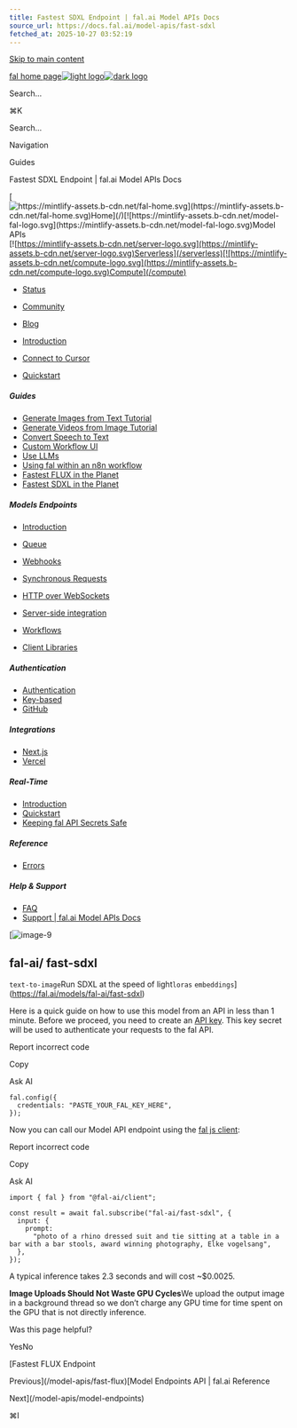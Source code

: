 ```yaml
---
title: Fastest SDXL Endpoint | fal.ai Model APIs Docs
source_url: https://docs.fal.ai/model-apis/fast-sdxl
fetched_at: 2025-10-27 03:52:19
---
```


[Skip to main content](#content-area)

[fal home page![light logo](https://mintcdn.com/fal-d8505a2e/_1QeqsRe91WUAOCJ/logo/light.svg?fit=max&auto=format&n=_1QeqsRe91WUAOCJ&q=85&s=04c374284984bf56c89974379f02b7a2)![dark logo](https://mintcdn.com/fal-d8505a2e/_1QeqsRe91WUAOCJ/logo/dark.svg?fit=max&auto=format&n=_1QeqsRe91WUAOCJ&q=85&s=b136c77964ac416a72cb0bcba775d7c7)](https://fal.ai/)

Search...

⌘K

Search...

Navigation

Guides

Fastest SDXL Endpoint | fal.ai Model APIs Docs

[![https://mintlify-assets.b-cdn.net/fal-home.svg](https://mintlify-assets.b-cdn.net/fal-home.svg)Home](/)[![https://mintlify-assets.b-cdn.net/model-fal-logo.svg](https://mintlify-assets.b-cdn.net/model-fal-logo.svg)Model APIs](/model-apis)[![https://mintlify-assets.b-cdn.net/server-logo.svg](https://mintlify-assets.b-cdn.net/server-logo.svg)Serverless](/serverless)[![https://mintlify-assets.b-cdn.net/compute-logo.svg](https://mintlify-assets.b-cdn.net/compute-logo.svg)Compute](/compute)

- [Status](https://status.fal.ai/)
- [Community](https://discord.gg/fal-ai)
- [Blog](https://blog.fal.ai/)

- [Introduction](/model-apis)

- [Connect to Cursor](/model-apis/mcp)

- [Quickstart](/model-apis/quickstart)

##### Guides

- [Generate Images from Text Tutorial](/model-apis/guides/generate-images-from-text)
- [Generate Videos from Image Tutorial](/model-apis/guides/generate-videos-from-image)
- [Convert Speech to Text](/model-apis/guides/convert-speech-to-text)
- [Custom Workflow UI](/model-apis/guides/custom-workflow-ui)
- [Use LLMs](/model-apis/guides/use-llms)
- [Using fal within an n8n workflow](/model-apis/guides/n8n)
- [Fastest FLUX in the Planet](/model-apis/fast-flux)
- [Fastest SDXL in the Planet](/model-apis/fast-sdxl)

##### Models Endpoints

- [Introduction](/model-apis/model-endpoints)
- [Queue](/model-apis/model-endpoints/queue)
- [Webhooks](/model-apis/model-endpoints/webhooks)
- [Synchronous Requests](/model-apis/model-endpoints/synchronous-requests)
- [HTTP over WebSockets](/model-apis/model-endpoints/websockets)
- [Server-side integration](/model-apis/model-endpoints/server-side)
- [Workflows](/model-apis/model-endpoints/workflows)

- [Client Libraries](/model-apis/client)

##### Authentication

- [Authentication](/model-apis/authentication)
- [Key-based](/model-apis/authentication/key-based)
- [GitHub](/model-apis/authentication/github)

##### Integrations

- [Next.js](/model-apis/integrations/nextjs)
- [Vercel](/model-apis/integrations/vercel)

##### Real-Time

- [Introduction](/model-apis/real-time)
- [Quickstart](/model-apis/real-time/quickstart)
- [Keeping fal API Secrets Safe](/model-apis/real-time/secrets)

##### Reference

- [Errors](/model-apis/errors)

##### Help & Support

- [FAQ](/model-apis/faq)
- [Support | fal.ai Model APIs Docs](/model-apis/support)

[![image-9](https://mintcdn.com/fal-d8505a2e/_1QeqsRe91WUAOCJ/images/image-9.png?fit=max&auto=format&n=_1QeqsRe91WUAOCJ&q=85&s=8338fa5c9760a77f4d49345a5d556985)

## fal-ai/ fast-sdxl

`text-to-image`Run SDXL at the speed of light`loras` `embeddings`](https://fal.ai/models/fal-ai/fast-sdxl)

Here is a quick guide on how to use this model from an API in less than 1 minute.
Before we proceed, you need to create an [API key](https://fal.ai/dashboard/keys).
This key secret will be used to authenticate your requests to the fal API.

Report incorrect code

Copy

Ask AI

```
fal.config({
  credentials: "PASTE_YOUR_FAL_KEY_HERE",
});
```

Now you can call our Model API endpoint using the [fal js client](/model-apis/model-endpoints):

Report incorrect code

Copy

Ask AI

```
import { fal } from "@fal-ai/client";

const result = await fal.subscribe("fal-ai/fast-sdxl", {
  input: {
    prompt:
      "photo of a rhino dressed suit and tie sitting at a table in a bar with a bar stools, award winning photography, Elke vogelsang",
  },
});
```

A typical inference takes 2.3 seconds and will cost ~$0.0025.

**Image Uploads Should Not Waste GPU Cycles**We upload the output image in a background thread so we don’t charge any GPU time for time spent on the GPU that is not directly inference.

Was this page helpful?

YesNo

[Fastest FLUX Endpoint

Previous](/model-apis/fast-flux)[Model Endpoints API | fal.ai Reference

Next](/model-apis/model-endpoints)

⌘I